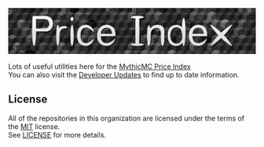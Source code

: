 <a href="https://xnserver.xyz">
  <img src="https://github.com/Price-Index/.github/blob/main/assets/banner.png" alt="drawing" style="max-width: 100%; height: auto;">
</a>

Lots of useful utilities here for the [MythicMC Price Index](https://xnserver.xyz) \
You can also visit the [Developer Updates](https://github.com/Price-Index/.github/blob/main/profile/UPDATES.md) to find up to date information.

## License
All of the repositories in this organization are licensed under the terms of the [MIT](https://choosealicense.com/licenses/mit/) license. \
See [LICENSE](/LICENSE) for more details.
